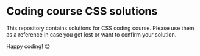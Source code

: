 # Coding course CSS solutions
This repository contains solutions for CSS coding course. Please use them as a reference in case you get lost or want to confirm your solution.

Happy coding! 😊
